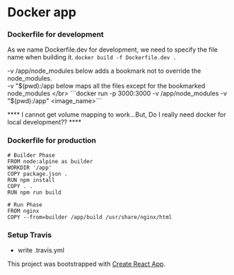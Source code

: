 # Docker app

### Dockerfile for development
As we name Dockerfile.dev for development, we need to specify the file name when building it.
```docker build -f Dockerfile.dev . ```

-v /app/node_modules below adds a bookmark not to override the node_modules.</br>
-v "$(pwd):/app below maps all the files except for the bookmarked node_modules </br>
```docker run -p 3000:3000 -v /app/node_modules -v "$(pwd):/app"  <image_name>``` </br>

**** I cannot get volume mapping to work...But, Do I really need docker for local development?? ****

### Dockerfile for production
```
# Builder Phase
FROM node:alpine as builder
WORKDIR '/app'
COPY package.json .
RUN npm install
COPY . .
RUN npm run build

# Run Phase
FROM nginx
COPY --from=builder /app/build /usr/share/nginx/html

```

### Setup Travis
- write .travis.yml

This project was bootstrapped with [Create React App](https://github.com/facebook/create-react-app).
